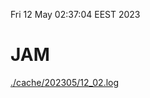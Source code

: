 Fri 12 May 02:37:04 EEST 2023
# JAM
<a href='./cache/202305/12_02.log'>./cache/202305/12_02.log</a>
